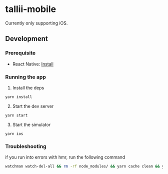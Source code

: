 # tallii-mobile

Currently only supporting iOS.

## Development

### Prerequisite

- React Native: [Install](https://reactnative.dev/docs/environment-setup)

### Running the app

1. Install the deps
```
yarn install
```
2. Start the dev server
```
yarn start
```
3. Start the simulator
```
yarn ios
```

### Troubleshooting

if you run into errors with hmr, run the following command

```sh
watchman watch-del-all && rm -rf node_modules/ && yarn cache clean && yarn install && yarn start -- --reset-cache
```
